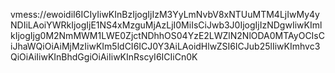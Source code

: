 vmess://ewoidiI6ICIyIiwKInBzIjogIjIzM3YyLmNvbV8xNTUuMTM4LjIwMy4yNDIiLAoiYWRkIjogIjE1NS4xMzguMjAzLjI0MiIsCiJwb3J0IjogIjIzNDgwIiwKImlkIjogIjg0M2NmMWM1LWE0ZjctNDhhOS04YzE2LWZlN2NlODA0MTAyOCIsCiJhaWQiOiAiMjMzIiwKIm5ldCI6ICJ0Y3AiLAoidHlwZSI6ICJub25lIiwKImhvc3QiOiAiIiwKInBhdGgiOiAiIiwKInRscyI6ICIiCn0K
